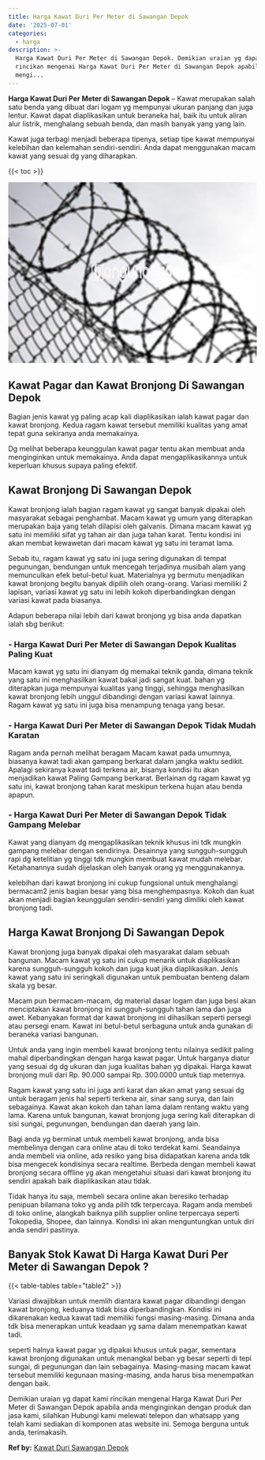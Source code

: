 ```yaml
---
title: Harga Kawat Duri Per Meter di Sawangan Depok
date: '2025-07-01'
categories:
  - harga
description: >-
  Harga Kawat Duri Per Meter di Sawangan Depok. Demikian uraian yg dapat kami
  rincikan mengenai Harga Kawat Duri Per Meter di Sawangan Depok apabila anda
  mengi...
---
```


**Harga Kawat Duri Per Meter di Sawangan Depok** – Kawat merupakan salah satu benda yang dibuat dari logam yg mempunyai ukuran panjang dan juga lentur. Kawat dapat diaplikasikan untuk beraneka hal, baik itu untuk aliran alur listrik, menghalang sebuah benda, dan masih banyak yang yang lain.

Kawat juga terbagi menjadi beberapa tipenya, setiap tipe kawat mempunyai kelebihan dan kelemahan sendiri-sendiri. Anda dapat menggunakan macam kawat yang sesuai dg yang diharapkan.

{{< toc >}}

![Harga Kawat Duri Per Meter di Sawangan Depok](/images/jual-kawat-murah39.png)

## Kawat Pagar dan Kawat Bronjong Di Sawangan Depok

Bagian jenis kawat yg paling acap kali diaplikasikan ialah kawat pagar dan kawat bronjong. Kedua ragam kawat tersebut memiliki kualitas yang amat tepat guna sekiranya anda memakainya.

Dg melihat beberapa keunggulan kawat pagar tentu akan membuat anda menginginkan untuk memakainya. Anda dapat mengaplikasikannya untuk keperluan khusus supaya paling efektif.

## Kawat Bronjong Di Sawangan Depok

Kawat bronjong ialah bagian ragam kawat yg sangat banyak dipakai oleh masyarakat sebagai penghambat. Macam kawat yg umum yang diterapkan merupakan baja yang telah dilapisi oleh galvanis. Dimana macam kawat yg satu ini memiliki sifat yg tahan air dan juga tahan karat. Tentu kondisi ini akan membat kewawetan dari macam kawat yg satu ini teramat lama.

Sebab itu, ragam kawat yg satu ini juga sering digunakan di tempat pegunungan, bendungan untuk mencegah terjadinya musibah alam yang memunculkan efek betul-betul kuat. Materialnya yg bermutu menjadikan kawat bronjong begitu banyak dipilih oleh orang-orang. Variasi memiliki 2 lapisan, variasi kawat yg satu ini lebih kokoh diperbandingkan dengan variasi kawat pada biasanya.

Adapun beberapa nilai lebih dari kawat bronjong yg bisa anda dapatkan ialah sbg berikut:

### \- Harga Kawat Duri Per Meter di Sawangan Depok Kualitas Paling Kuat

Macam kawat yg satu ini dianyam dg memakai teknik ganda, dimana teknik yang satu ini menghasilkan kawat bakal jadi sangat kuat. bahan yg diterapkan juga mempunyai kualitas yang tinggi, sehingga menghasilkan kawat bronjong lebih unggul dibandingi dengan variasi kawat lainnya. Ragam kawat yg satu ini juga bisa menampung tenaga yang besar.

### \- Harga Kawat Duri Per Meter di Sawangan Depok Tidak Mudah Karatan

Ragam anda pernah melihat beragam Macam kawat pada umumnya, biasanya kawat tadi akan gampang berkarat dalam jangka waktu sedikit. Apalagi sekiranya kawat tadi terkena air, bisanya kondisi itu akan menjadikan kawat Paling Gampang berkarat. Berlainan dg ragam kawat yg satu ini, kawat bronjong tahan karat meskipun terkena hujan atau benda apapun.

### \- Harga Kawat Duri Per Meter di Sawangan Depok Tidak Gampang Melebar

Kawat yang dianyam dg mengaplikasikan teknik khusus ini tdk mungkin gampang melebar dengan sendirinya. Desainnya yang sungguh-sungguh rapi dg ketelitian yg tinggi tdk mungkin membuat kawat mudah melebar. Ketahanannya sudah dijelaskan oleh banyak orang yg menggunakannya.

kelebihan dari kawat bronjong ini cukup fungsional untuk menghalangi bermacam2 jenis bagian besar yang bisa menghempasnya. Kokoh dan kuat akan menjadi bagian keunggulan sendiri-sendiri yang dimiliki oleh kawat bronjong tadi.

## Harga Kawat Bronjong Di Sawangan Depok

Kawat bronjong juga banyak dipakai oleh masyarakat dalam sebuah bangunan. Macam kawat yg satu ini cukup menarik untuk diaplikasikan karena sungguh-sungguh kokoh dan juga kuat jika diaplikasikan. Jenis kawat yang satu ini seringkali digunakan untuk pembuatan benteng dalam skala yg besar.

Macam pun bermacam-macam, dg material dasar logam dan juga besi akan menciptakan kawat bronjong ini sungguh-sungguh tahan lama dan juga awet. Kebanyakan format dar kawat bronjong ini dihasilkan seperti persegi atau persegi enam. Kawat ini betul-betul serbaguna untuk anda gunakan di beraneka variasi bangunan.

Untuk anda yang ingin membeli kawat bronjong tentu nilainya sedikit paling mahal diperbandingkan dengan harga kawat pagar. Untuk harganya diatur yang sesuai dg dg ukuran dan juga kualitas bahan yg dipakai. Harga kawat bronjong muli dari Rp. 90.000 sampai Rp. 300.0000 untuk tiap meternya.

Ragam kawat yang satu ini juga anti karat dan akan amat yang sesuai dg untuk beragam jenis hal seperti terkena air, sinar sang surya, dan lain sebagainya. Kawat akan kokoh dan tahan lama dalam rentang waktu yang lama. Karena untuk bangunan, kawat bronjong juga sering kali diterapkan di sisi sungai, pegunungan, bendungan dan daerah yang lain.

Bagi anda yg berminat untuk membeli kawat bronjong, anda bisa membelinya dengan cara online atau di toko terdekat kami. Seandainya anda membeli via online, ada resiko yang bisa didapatkan karena anda tdk bisa mengecek kondisinya secara realtime. Berbeda dengan membeli kawat bronjong secara offline yg akan mengetahui situasi dari kawat bronjong itu sendiri apakah baik diaplikasikan atau tidak.

Tidak hanya itu saja, membeli secara online akan beresiko terhadap penipuan bilamana toko yg anda pilih tdk terpercaya. Ragam anda membeli di toko online, alangkah baiknya pilih supplier online terpercaya seperti Tokopedia, Shopee, dan lainnya. Kondisi ini akan menguntungkan untuk diri anda sendiri pastinya.

## Banyak Stok Kawat Di Harga Kawat Duri Per Meter di Sawangan Depok ?

{{< table-tables table="table2" >}}

Variasi diwajibkan untuk memlih diantara kawat pagar dibandingi dengan kawat bronjong, keduanya tidak bisa diperbandingkan. Kondisi ini dikarenakan kedua kawat tadi memiliki fungsi masing-masing. Dimana anda tdk bisa menerapkan untuk keadaan yg sama dalam menempatkan kawat tadi.

seperti halnya kawat pagar yg dipakai khusus untuk pagar, sementara kawat bronjong digunakan untuk menangkal beban yg besar seperti di tepi sungai, di pegunungan dan lain sebagainya. Masing-masing macam kawat tersebut memiliki kegunaan masing-masing, anda harus bisa menempatkan dengan baik.

Demikian uraian yg dapat kami rincikan mengenai Harga Kawat Duri Per Meter di Sawangan Depok apabila anda menginginkan dengan produk dan jasa kami, silahkan Hubungi kami melewati telepon dan whatsapp yang telah kami sediakan di komponen atas website ini. Semoga berguna untuk anda, terimakasih.

**Ref by:** [Kawat Duri Sawangan Depok](https://id.wikipedia.org/wiki/Kawat)
